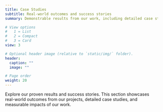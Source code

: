 ```yaml
---
title: Case Studies
subtitle: Real-world outcomes and success stories
summary: Demonstrable results from our work, including detailed case studies, client successes, and research outcomes.

# View options
#   1 = List
#   2 = Compact  
#   3 = Card
view: 3

# Optional header image (relative to `static/img/` folder).
header:
  caption: ""
  image: ""

# Page order
weight: 20
---
```


Explore our proven results and success stories. This section showcases real-world outcomes from our projects, detailed case studies, and measurable impacts of our work.
